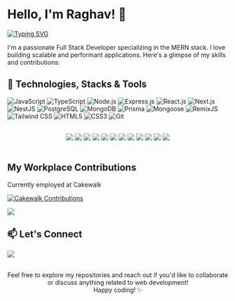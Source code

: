 
# Hello, I'm Raghav! 👋

<div>
<a href="https://git.io/typing-svg"><img src="https://readme-typing-svg.demolab.com?font=Fira+Code&pause=200&random=false&width=435&lines=A+Freelancer;A+Software+Developer;A+Designer;A+Full+Stack+Developer" alt="Typing SVG" /></a>
</div>

I'm a passionate Full Stack Developer specializing in the MERN stack. I love building scalable and performant applications. Here's a glimpse of my skills and contributions:

## 🔧 Technologies, Stacks & Tools

![JavaScript](https://img.shields.io/badge/JavaScript-ES6%2B-brightgreen)
![TypeScript](https://img.shields.io/badge/TypeScript-Lang%20of%20Choice-brightgreen)
![Node.js](https://img.shields.io/badge/Node.js-LTS%2B-brightgreen)
![Express.js](https://img.shields.io/badge/Express.js-RESTful%20APIs-brightgreen)
![React.js](https://img.shields.io/badge/React.js-SPA%20Development-brightgreen)
![Next.js](https://img.shields.io/badge/Next.js-SSR%20Applications-brightgreen)
![NestJS](https://img.shields.io/badge/NestJS-Backend%20Framework-brightgreen)
![PostgreSQL](https://img.shields.io/badge/PostgreSQL-Relational%20Database-brightgreen)
![MongoDB](https://img.shields.io/badge/MongoDB-NoSQL%20Database-brightgreen)
![Prisma](https://img.shields.io/badge/Prisma-Database%20Toolkit-brightgreen)
![Mongoose](https://img.shields.io/badge/Mongoose-ODM%20for%20MongoDB-brightgreen)
![RemixJS](https://img.shields.io/badge/RemixJS-Modern%20React%20Framework-brightgreen)
![Tailwind CSS](https://img.shields.io/badge/Tailwind%20CSS-Styling%20Framework-brightgreen)
![HTML5](https://img.shields.io/badge/HTML5-Markup-brightgreen)
![CSS3](https://img.shields.io/badge/CSS3-Styles-brightgreen)
![Git](https://img.shields.io/badge/Git-Version%20Control-brightgreen)

<br />

<div align="center">
  <img src="https://img.icons8.com/color/48/000000/javascript.png"/>
  <img src="https://img.icons8.com/color/48/000000/typescript.png"/>
  <img src="https://img.icons8.com/color/48/000000/nodejs.png"/>
<!--   <img src="https://img.icons8.com/color/48/000000/express.png"/> -->
  <img src="https://img.icons8.com/color/48/000000/react-native.png"/>
  <img src="https://img.icons8.com/color/48/000000/next.png"/>
  <img src="https://img.icons8.com/color/48/000000/nestjs.png"/>
  <img src="https://img.icons8.com/color/48/000000/postgreesql.png"/>
  <img src="https://img.icons8.com/color/48/000000/mongodb.png"/>
<!--   <img src="https://img.icons8.com/color/48/000000/prisma.png"/> -->
  <img src="https://img.icons8.com/color/48/000000/mongoose.png"/>
<!--   <img src="https://img.icons8.com/color/48/000000/remix-ide.png"/> -->
<!--   <img src="https://img.icons8.com/color/48/000000/tailwind-css.png"/> -->
  <img src="https://img.icons8.com/color/48/000000/html-5.png"/>
  <img src="https://img.icons8.com/color/48/000000/css3.png"/>
  <img src="https://img.icons8.com/color/48/000000/git.png"/>
</div>

<!--
## 🚀 Projects

### [Project 1 Title](link-to-project1)
- Brief description of the project.
- Technologies used: React.js, Node.js, MongoDB.

### [Project 2 Title](link-to-project2)
- Brief description of the project.
- Technologies used: React.js, Express.js, MongoDB.

## 🌱 Open Source Contributions

- [Contribution 1](link-to-contribution1)
- [Contribution 2](link-to-contribution2)

## 📈 GitHub Stats

![Your GitHub Stats](https://github-readme-stats.vercel.app/api?username=raghavcakewalk&show_icons=true&theme=radical)



- [Portfolio Website](https://www.your-portfolio.com/)
- [Twitter](https://twitter.com/your-twitter)

-->


<br />

## My Workplace Contributions

Currently employed at Cakewalk

[![Cakewalk Contributions](https://img.shields.io/badge/Cakewalk-Contributions-red)](https://github.com/raghavcakewalk)

<img align="center" src="https://github.com/mayankchaudhary26/Cool-Readme-ideas/blob/master/data/productive.gif" height={10} width={10} />
<br>  

## 📫 Let's Connect

[<img src="https://img.icons8.com/color/48/000000/linkedin.png"/>](https://www.linkedin.com/in/raghav-sobti-a73693298)

<br />


<div align="center">
Feel free to explore my repositories and reach out if you'd like to collaborate or discuss anything related to web development!
<div />
Happy coding! ✨
</div>


<!--
**raghavvsobti/raghavvsobti** is a ✨ _special_ ✨ repository because its `README.md` (this file) appears on your GitHub profile.

Here are some ideas to get you started:

- 🔭 I’m currently working on ...
- 🌱 I’m currently learning ...
- 👯 I’m looking to collaborate on ...
- 🤔 I’m looking for help with ...
- 💬 Ask me about ...
- 📫 How to reach me: ...
- 😄 Pronouns: ...
- ⚡ Fun fact: ...
-->
